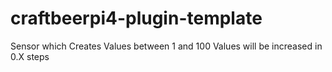 # craftbeerpi4-plugin-template

Sensor which Creates Values between 1 and 100
Values will be increased in 0.X steps